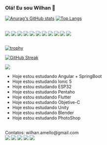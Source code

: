 ### Olá! Eu sou Wilhan 👋

[![Anurag's GitHub stats](https://github-readme-stats.vercel.app/api?username=wilhan25&theme=codeSTACKr&show_icons=true&count_private=true)](https://github.com/wilhan25/github-readme-stats)
[![Top Langs](https://github-readme-stats.vercel.app/api/top-langs/?username=wilhan25&theme=codeSTACKr&layout=compact)](https://github.com/wilhan25/github-readme-stats)

<div style="display: inline_block"><br>
  <img align="center" src="https://icongr.am/devicon/ionic-original.svg?size=50&color=currentColor" />
  <img align="center" src="https://icongr.am/devicon/angularjs-original.svg?size=50&color=currentColor"/>
  <img align="center" src="https://icongr.am/devicon/javascript-original.svg?size=50&color=currentColor"/>
  
  <img align="center" src="https://icongr.am/devicon/c-original.svg?size=50&color=currentColor" />
  <img align="center" src="https://icongr.am/devicon/csharp-original.svg?size=50&color=currentColor"/>
  <img align="center" src="https://icongr.am/devicon/css3-original.svg?size=50&color=currentColor"/>
  
  <img align="center" src="https://icongr.am/devicon/html5-original.svg?size=50&color=currentColor" />
  <img align="center" src="https://icongr.am/devicon/java-original-wordmark.svg?size=50&color=currentColor"/>
  <img align="center" src="https://icongr.am/devicon/python-original.svg?size=50&color=currentColor"/>
  
  <img align="center" src="https://icongr.am/devicon/typescript-original.svg?size=50&color=currentColor" />
  <img align="center" src="https://icongr.am/devicon/git-original.svg?size=50&color=currentColor"/>
  
  
</div><br>

[![trophy](https://github-profile-trophy.vercel.app/?username=wilhan25&theme=dark_lover)](https://github.com/wilhan25/github-profile-trophy)

          
[![GitHub Streak](http://github-readme-streak-stats.herokuapp.com?user=wilhan25&theme=dark&locale=pt-br)](https://git.io/streak-stats)
          
          
![](https://komarev.com/ghpvc/?username=wilhan25)
          
          
          

- Hoje estou estudando Angular + SpringBoot
- Hoje estou estudando Ionic 5
- Hoje estou estudando ESP32
- Hoje estou estudando Pentaho
- Hoje estou estudando Flutter
- Hoje estou estudando Objetive-C
- Hoje estou estudando Unity
- Hoje estou estudando Blender
- Hoje estou estudando PhotoShop
<br>
Contatos: wilhan.amello@gmail.com

<div>
<a href="https://www.youtube.com/seu-canal-youtube-aqui" target="_blank"><img src="https://img.shields.io/badge/YouTube-FF0000?style=for-the-badge&logo=youtube&logoColor=white" target="_blank"></a>
<a href="https://instagram.com/seu-usuário-instagram-aqui" target="_blank"><img src="https://img.shields.io/badge/-Instagram-%23E4405F?style=for-the-badge&logo=instagram&logoColor=white" target="_blank"></a>
<a href="https://www.twitch.tv/seu-usuário-aqui" target="_blank"><img src="https://img.shields.io/badge/Twitch-9146FF?style=for-the-badge&logo=twitch&logoColor=white" target="_blank"></a>
<a href = "mailto:contato@seu-usuário-aqui"><img src="https://img.shields.io/badge/Gmail-D14836?style=for-the-badge&logo=gmail&logoColor=white" target="_blank"></a>
<a href="https://www.linkedin.com/in/wilhan-almeida-8a407023a/" target="_blank"><img src="https://img.shields.io/badge/-LinkedIn-%230077B5?style=for-the-badge&logo=linkedin&logoColor=white" target="_blank"></a>   
</div>

<!--![Snake animation](https://github.com/wilhan25/wilhan25/blob/output/github-contribution-grid-snake.svg) -->
